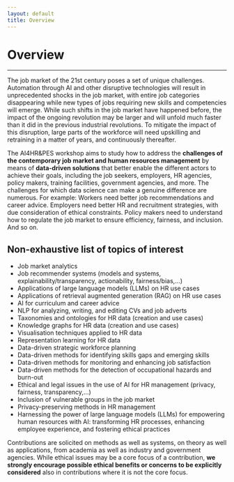 ```yaml
---
layout: default
title: Overview
---
```

# Overview
---
The job market of the 21st century poses a set of unique challenges. Automation through AI and other disruptive technologies will result in unprecedented shocks in the job market, with entire job categories disappearing while new types of jobs requiring new skills and competencies will emerge. While such shifts in the job market have happened before, the impact of the ongoing revolution may be larger and will unfold much faster than it did in the previous industrial revolutions. To mitigate the impact of this disruption, large parts of the workforce will need upskilling and retraining in a matter of years, and continuously thereafter.

The AI4HR&PES workshop aims to study how to address the __challenges of the contemporary job market and human resources management__ by means of __data-driven solutions__  that better enable the different actors to achieve their goals, including the job seekers, employers, HR agencies, policy makers, training facilities, government agencies, and more. The challenges for which data science can make a genuine difference are numerous. For example: Workers need better job recommendations and career advice. Employers need better HR and recruitment strategies, with due consideration of ethical constraints. Policy makers need to understand how to regulate the job market to ensure efficiency, fairness, and inclusion. And so on.



## Non-exhaustive list of topics of interest
* Job market analytics
* Job recommender systems (models and systems, explainability/transparency, actionability, fairness/bias,…)
* Applications of large language models (LLMs) on HR use cases
* Applications of retrieval augmented generation (RAG) on HR use cases
* AI for curriculum and career advice
* NLP for analyzing, writing, and editing CVs and job adverts
* Taxonomies and ontologies for HR data (creation and use cases)
* Knowledge graphs for HR data (creation and use cases)
* Visualisation techniques applied to HR data
* Representation learning for HR data
* Data-driven strategic workforce planning
* Data-driven methods for identifying skills gaps and emerging skills
* Data-driven methods for monitoring and enhancing job satisfaction
* Data-driven methods for the detection of occupational hazards and burn-out
* Ethical and legal issues in the use of AI for HR management (privacy, fairness, transparency,…)
* Inclusion of vulnerable groups in the job market
* Privacy-preserving methods in HR management
* Harnessing the power of large language models (LLMs) for empowering human resources with AI: transforming HR processes, enhancing employee experience, and fostering ethical practices

Contributions are solicited on methods as well as systems, on theory as well as applications, from academia as well as industry and government agencies. While ethical issues may be a core focus of a contribution, __we strongly encourage possible ethical benefits or concerns to be explicitly considered__ also in contributions where it is not the core focus.




